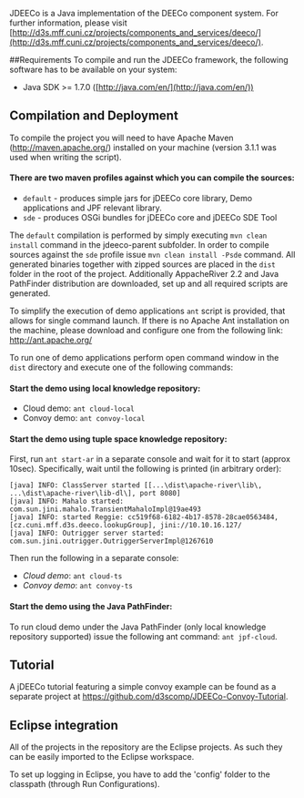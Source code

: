 JDEECo is a Java implementation of the DEECo component system. For further information, please visit [http://d3s.mff.cuni.cz/projects/components_and_services/deeco/](http://d3s.mff.cuni.cz/projects/components_and_services/deeco/).

##Requirements
To compile and run the JDEECo framework, the following software has to be available on your system:

* Java SDK >= 1.7.0 ([http://java.com/en/](http://java.com/en/))

## Compilation and Deployment
To compile the project you will need to have Apache Maven (http://maven.apache.org/) installed on your machine (version 3.1.1 was used when writing the script).

#### There are two maven profiles against which you can compile the sources:
 * `default` - produces simple jars for jDEECo core library, Demo applications and JPF relevant library.
 * `sde` - produces OSGi bundles for jDEECo core and jDEECo SDE Tool

The `default` compilation is performed by simply executing `mvn clean install` command in the jdeeco-parent subfolder.
In order to compile sources against the `sde` profile issue `mvn clean install -Psde` command.
All generated binaries together with zipped sources are placed in the `dist` folder in the root of the project. 
Additionally AppacheRiver 2.2 and Java PathFinder distribution are downloaded, set up and all required scripts are generated.

To simplify the execution of demo applications `ant` script is provided, that allows for single command launch.
If there is no Apache Ant installation on the machine, please download and configure one from the following link:
http://ant.apache.org/


To run one of demo applications perform open command window in the `dist` directory and execute one of the following commands:

#### Start the demo using local knowledge repository:
 * Cloud demo: `ant cloud-local`
 * Convoy demo: `ant convoy-local`

#### Start the demo using tuple space knowledge repository:
First, run `ant start-ar` in a separate console and wait for it to start (approx 10sec). Specifically, wait until the following is printed (in arbitrary order):

```
[java] INFO: ClassServer started [[...\dist\apache-river\lib\, ...\dist\apache-river\lib-dl\], port 8080]
[java] INFO: Mahalo started: com.sun.jini.mahalo.TransientMahaloImpl@19ae493
[java] INFO: started Reggie: cc519f68-6182-4b17-8578-28cae0563484, [cz.cuni.mff.d3s.deeco.lookupGroup], jini://10.10.16.127/
[java] INFO: Outrigger server started: com.sun.jini.outrigger.OutriggerServerImpl@1267610
```
Then run the following in a separate console:
 * *Cloud demo*: `ant cloud-ts`
 * *Convoy demo*: `ant convoy-ts`

#### Start the demo using the Java PathFinder:
To run cloud demo under the Java PathFinder (only local knowledge repository supported) issue the following ant command: `ant jpf-cloud`.

## Tutorial
A jDEECo tutorial featuring a simple convoy example can be found as a separate project at https://github.com/d3scomp/JDEECo-Convoy-Tutorial. 

## Eclipse integration
All of the projects in the repository are the Eclipse projects. As such they can be easily imported to the Eclipse workspace.

To set up logging in Eclipse, you have to add the 'config' folder to the classpath (through Run Configurations).
